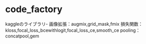 # code_factory
kaggleのライブラリ-
画像拡張：augmix,grid_mask,fmix
損失関数：kloss,focal_loss_bcewithlogit,focal_loss_ce,smooth_ce
pooling：concatpool,gem
